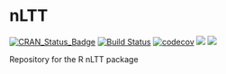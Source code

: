 # nLTT

[![CRAN_Status_Badge](http://www.r-pkg.org/badges/version/nLTT)](https://cran.r-project.org/package=nLTT)
[![Build Status](https://travis-ci.org/richelbilderbeek/nLTT.svg?branch=master)](https://travis-ci.org/richelbilderbeek/nLTT)
[![codecov](https://codecov.io/gh/richelbilderbeek/nLTT/branch/master/graph/badge.svg)](https://codecov.io/gh/richelbilderbeek/nLTT)
[![](http://cranlogs.r-pkg.org/badges/grand-total/nLTT)](http://cran.rstudio.com/web/packages/nLTT/index.html)
[![](http://cranlogs.r-pkg.org/badges/nLTT)](http://cran.rstudio.com/web/packages/nLTT/index.html)


Repository for the R nLTT package
